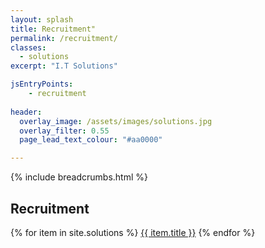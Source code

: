 ```yaml
---
layout: splash
title: Recruitment"
permalink: /recruitment/
classes:
  - solutions
excerpt: "I.T Solutions"

jsEntryPoints:
    - recruitment
    
header:
  overlay_image: /assets/images/solutions.jpg
  overlay_filter: 0.55
  page_lead_text_colour: "#aa0000"

---
```



{% include breadcrumbs.html %}

## Recruitment

{% for item in site.solutions %}
<a href="{{ item.url }}">{{ item.title }}</a>
{% endfor %}